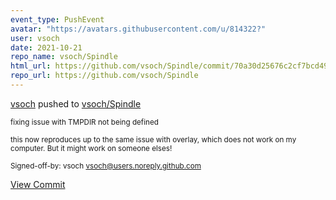 ```yaml
---
event_type: PushEvent
avatar: "https://avatars.githubusercontent.com/u/814322?"
user: vsoch
date: 2021-10-21
repo_name: vsoch/Spindle
html_url: https://github.com/vsoch/Spindle/commit/70a30d25676c2cf7bcd49d7cebf7cf4c254e64a2
repo_url: https://github.com/vsoch/Spindle
---
```


<a href='https://github.com/vsoch' target='_blank'>vsoch</a> pushed to <a href='https://github.com/vsoch/Spindle' target='_blank'>vsoch/Spindle</a>

<small>fixing issue with TMPDIR not being defined

this now reproduces up to the same issue with overlay, which does not work
on my computer. But it might work on someone elses!

Signed-off-by: vsoch <vsoch@users.noreply.github.com></small>

<a href='https://github.com/vsoch/Spindle/commit/70a30d25676c2cf7bcd49d7cebf7cf4c254e64a2' target='_blank'>View Commit</a>